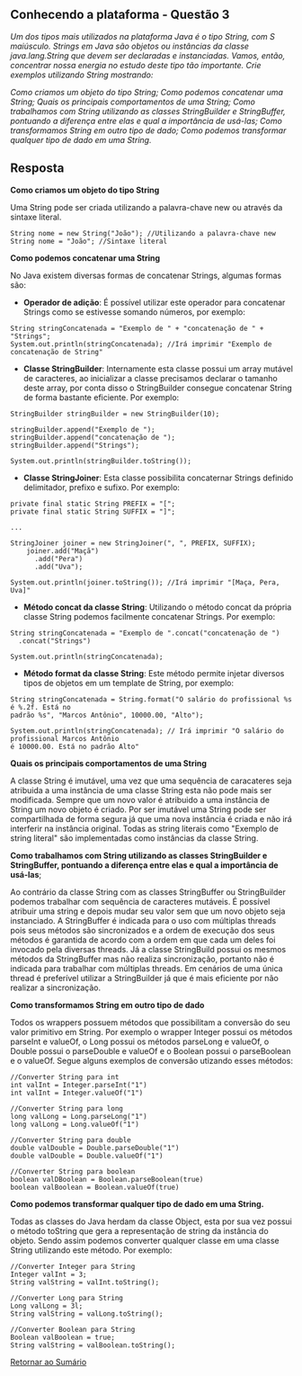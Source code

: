 <h2>Conhecendo a plataforma - Questão 3</h2>

*Um dos tipos mais utilizados na plataforma Java é o tipo String, com S maiúsculo. Strings em Java são objetos ou instâncias da classe java.lang.String que devem ser declaradas e instanciadas. Vamos, então, concentrar nossa energia no estudo deste tipo tão importante. Crie exemplos utilizando String mostrando:*

*Como criamos um objeto do tipo String;*
*Como podemos concatenar uma String;*
*Quais os principais comportamentos de uma String;*
*Como trabalhamos com String utilizando as classes StringBuilder e StringBuffer, pontuando a diferença entre elas e qual a importância de usá-las;*
*Como transformamos String em outro tipo de dado;*
*Como podemos transformar qualquer tipo de dado em uma String.*


<h2>Resposta</h2>

**Como criamos um objeto do tipo String**

Uma String pode ser criada utilizando a palavra-chave new ou através da sintaxe literal.

```
String nome = new String("João"); //Utilizando a palavra-chave new
String nome = "João"; //Sintaxe literal
```

**Como podemos concatenar uma String**

No Java existem diversas formas de concatenar Strings, algumas formas são:

 - **Operador de adição**: É possível utilizar este operador para concatenar Strings como
 se estivesse somando números, por exemplo:
 
 ```
String stringConcatenada = "Exemplo de " + "concatenação de " + "Strings";
System.out.println(stringConcatenada); //Irá imprimir "Exemplo de concatenação de String"
```

- **Classe StringBuilder**: Internamente esta classe possui um array mutável
de caracteres, ao inicializar a classe precisamos declarar o tamanho deste array, por conta
disso o StringBuilder consegue concatenar String de forma bastante eficiente. Por exemplo:

```
StringBuilder stringBuilder = new StringBuilder(10);
 
stringBuilder.append("Exemplo de ");
stringBuilder.append("concatenação de ");
stringBuilder.append("Strings");

System.out.println(stringBuilder.toString());
```

- **Classe StringJoiner**: Esta classe possibilita concaternar Strings definido
delimitador, prefixo e sufixo. Por exemplo:

```
private final static String PREFIX = "[";
private final static String SUFFIX = "]";

...

StringJoiner joiner = new StringJoiner(", ", PREFIX, SUFFIX);
    joiner.add("Maçã")
      .add("Pera")
      .add("Uva");

System.out.println(joiner.toString()); //Irá imprimir "[Maça, Pera, Uva]"
```

- **Método concat da classe String**: Utilizando o método concat da própria classe String
podemos facilmente concatenar Strings. Por exemplo:

```
String stringConcatenada = "Exemplo de ".concat("concatenação de ")
  .concat("Strings")
  
System.out.println(stringConcatenada);
```

- **Método format da classe String**: Este método permite injetar diversos tipos de objetos
em um template de String, por exemplo:

```
String stringConcatenada = String.format("O salário do profissional %s é %.2f. Está no
padrão %s", "Marcos Antônio", 10000.00, "Alto");
 
System.out.println(stringConcatenada); // Irá imprimir "O salário do profissional Marcos Antônio
é 10000.00. Está no padrão Alto"
```

**Quais os principais comportamentos de uma String**

A classe String é imutável, uma vez que uma sequência de caracateres seja atribuida a uma instância
de uma classe String esta não pode mais ser modificada. Sempre que um novo valor é atribuido
a uma instância de String um novo objeto é criado. Por ser imutável uma String pode ser
compartilhada de forma segura já que uma nova instância é criada e não irá interferir na 
instância original. Todas as string literais como "Exemplo de string literal" são implementadas
como instâncias da classe String.

**Como trabalhamos com String utilizando as classes StringBuilder e StringBuffer, pontuando
 a diferença entre elas e qual a importância de usá-las**;
 
Ao contrário da classe String com as classes StringBuffer ou StringBuilder podemos trabalhar
com sequência de caracteres mutáveis. É possível atribuir uma string e depois mudar seu valor sem
que um novo objeto seja instanciado. A StringBuffer é indicada para o uso com múltiplas threads
pois seus métodos são sincronizados e a ordem de execução dos seus métodos é garantida de acordo
com a ordem em que cada um deles foi invocado pela diversas threads. Já a classe StringBuild 
possui os mesmos métodos da StringBuffer mas não realiza sincronização, portanto não é indicada
para trabalhar com múltiplas threads. Em cenários de uma única thread é preferível utilizar a
StringBuilder já que é mais eficiente por não realizar a sincronização.
 

**Como transformamos String em outro tipo de dado**

Todos os wrappers possuem métodos que possibilitam a conversão do seu valor primitivo em String. 
Por exemplo o wrapper Integer possui os métodos parseInt e valueOf, o Long possui os métodos 
parseLong e valueOf, o Double possui o parseDouble e valueOf e o Boolean possui o parseBoolean
e o valueOf. Segue alguns exemplos de conversão utizando esses métodos:

```
//Converter String para int
int valInt = Integer.parseInt("1")
int valInt = Integer.valueOf("1")
```  

```
//Converter String para long
long valLong = Long.parseLong("1")
long valLong = Long.valueOf("1")
```  

```
//Converter String para double
double valDouble = Double.parseDouble("1")
double valDouble = Double.valueOf("1")
```

```
//Converter String para boolean
boolean valDBoolean = Boolean.parseBoolean(true)
boolean valBoolean = Boolean.valueOf(true)
```

**Como podemos transformar qualquer tipo de dado em uma String.**

Todas as classes do Java herdam da classe Object, esta por sua vez possui o método toString 
que gera a representação de string da instância do objeto. Sendo assim podemos converter
qualquer classe em uma classe String utilizando este método. Por exemplo: 

```
//Converter Integer para String
Integer valInt = 3;
String valString = valInt.toString();
```

```
//Converter Long para String
Long valLong = 3l;
String valString = valLong.toString();
```

```
//Converter Boolean para String
Boolean valBoolean = true;
String valString = valBoolean.toString();
```

[Retornar ao Sumário](../../../../../../../README.md)